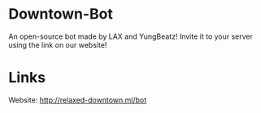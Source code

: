 # Downtown-Bot

An open-source bot made by LAX and YungBeatz!  Invite it to your server using the link on our website!

# Links

Website: http://relaxed-downtown.ml/bot
